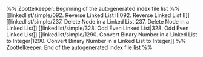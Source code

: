 %% Zoottelkeeper: Beginning of the autogenerated index file list  %%
 [[linkedlist/simple/092. Reverse Linked List II|092. Reverse Linked List II]]
 [[linkedlist/simple/237. Delete Node in a Linked List|237. Delete Node in a Linked List]]
 [[linkedlist/simple/328. Odd Even Linked List|328. Odd Even Linked List]]
 [[linkedlist/simple/1290. Convert Binary Number in a Linked List to Integer|1290. Convert Binary Number in a Linked List to Integer]]
%% Zoottelkeeper: End of the autogenerated index file list  %%
